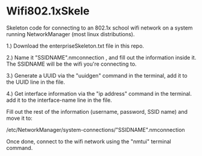 # Wifi802.1xSkele
Skeleton code for connecting to an 802.1x school wifi network on a system running NetworkManager (most linux distributions).

1.) Download the enterpriseSkeleton.txt file in this repo.

2.) Name it "SSIDNAME".nmconnection , and fill out the information inside it. The SSIDNAME will be the wifi you're connecting to.

3.) Generate a UUID via the "uuidgen" command in the terminal, add it to the UUID line in the file.

4.) Get interface information via the "ip address" command in the terminal. add it to the interface-name line in the file.



Fill out the rest of the information (username, password, SSID name) and move it to:

/etc/NetworkManager/system-connections/"SSIDNAME".nmconnection

Once done, connect to the wifi network using the "nmtui" terminal command.
